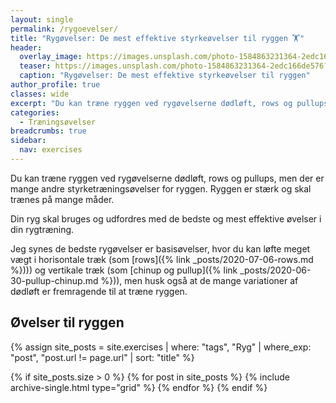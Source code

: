```yaml
---
layout: single
permalink: /rygoevelser/
title: "Rygøvelser: De mest effektive styrkeøvelser til ryggen 🏋"
header:
  overlay_image: https://images.unsplash.com/photo-1584863231364-2edc166de576?ixlib=rb-1.2.1&ixid=eyJhcHBfaWQiOjEyMDd9&auto=format&fit=crop&w=1950&q=80
  teaser: https://images.unsplash.com/photo-1584863231364-2edc166de576?ixlib=rb-1.2.1&ixid=eyJhcHBfaWQiOjEyMDd9&auto=format&fit=crop&w=400&q=80
  caption: "Rygøvelser: De mest effektive styrkeøvelser til ryggen"
author_profile: true
classes: wide
excerpt: "Du kan træne ryggen ved rygøvelserne dødløft, rows og pullups, men der er mange andre styrketræningsøvelser for ryggen. Ryggen er stærk og skal trænes på mange måder."
categories:
  - Træningsøvelser
breadcrumbs: true
sidebar:
  nav: exercises
---
```


Du kan træne ryggen ved rygøvelserne dødløft, rows og pullups, men der er mange andre styrketræningsøvelser for ryggen. Ryggen er stærk og skal trænes på mange måder.

Din ryg skal bruges og udfordres med de bedste og mest effektive øvelser i din rygtræning.

Jeg synes de bedste rygøvelser er basisøvelser, hvor du kan løfte meget vægt i horisontale træk (som [rows]({% link _posts/2020-07-06-rows.md %}))) og vertikale træk (som [chinup og pullup]({% link _posts/2020-06-30-pullup-chinup.md %})), men husk også at de mange variationer af dødløft er fremragende til at træne ryggen.

## Øvelser til ryggen

{% assign site_posts = site.exercises | where: "tags", "Ryg" | where_exp: "post", "post.url != page.url" | sort: "title" %}

<div class="feature__wrapper">

{% if site_posts.size > 0 %}
  {% for post in site_posts %}
    {% include archive-single.html type="grid" %}
  {% endfor %}
{% endif %}

</div>
